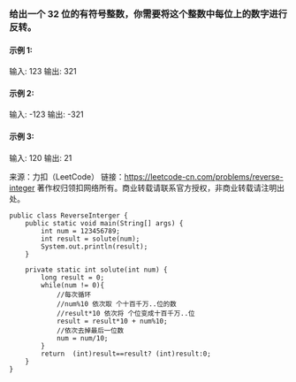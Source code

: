 ### 给出一个 32 位的有符号整数，你需要将这个整数中每位上的数字进行反转。

####  示例 1:
 输入: 123
 输出: 321

####  示例 2:
 输入: -123
 输出: -321

####  示例 3:
 输入: 120
 输出: 21

 来源：力扣（LeetCode）
 链接：https://leetcode-cn.com/problems/reverse-integer
 著作权归领扣网络所有。商业转载请联系官方授权，非商业转载请注明出处。

```
public class ReverseInterger {
    public static void main(String[] args) {
        int num = 123456789;
        int result = solute(num);
        System.out.println(result);
    }

    private static int solute(int num) {
        long result = 0;
        while(num != 0){
            //每次循环
            //num%10 依次取 个十百千万..位的数
            //result*10 依次将 个位变成十百千万..位
            result = result*10 + num%10;
            //依次去掉最后一位数
            num = num/10;
        }
        return  (int)result==result? (int)result:0;
    }
}
```
